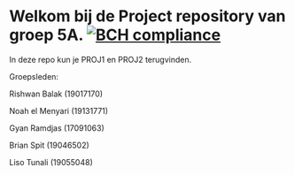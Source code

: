 # Welkom bij de Project repository van groep 5A. [![BCH compliance](https://bettercodehub.com/edge/badge/RuggeDX/PROJ-Groep5A?branch=master&token=0c556e706bc2955aa6f38d730ef02487d1b5a5b3)](https://bettercodehub.com/)


In deze repo kun je PROJ1 en PROJ2 terugvinden.

Groepsleden:



Rishwan Balak (19017170)


Noah el Menyari (19131771)


Gyan Ramdjas (17091063)


Brian Spit (19046502)


Liso Tunali (19055048)
